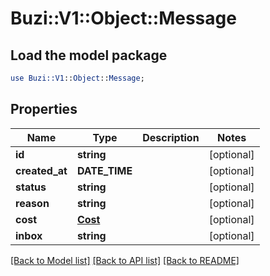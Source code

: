 # Buzi::V1::Object::Message

## Load the model package
```perl
use Buzi::V1::Object::Message;
```

## Properties
Name | Type | Description | Notes
------------ | ------------- | ------------- | -------------
**id** | **string** |  | [optional] 
**created_at** | **DATE_TIME** |  | [optional] 
**status** | **string** |  | [optional] 
**reason** | **string** |  | [optional] 
**cost** | [**Cost**](Cost.md) |  | [optional] 
**inbox** | **string** |  | [optional] 

[[Back to Model list]](../README.md#documentation-for-models) [[Back to API list]](../README.md#documentation-for-api-endpoints) [[Back to README]](../README.md)


